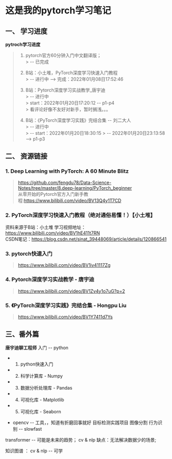 # 这是我的pytorch学习笔记

## 一、  学习进度
**pytroch学习进度**   
> 1. pytorch官方60分钟入门中文翻译版；  
     > -- 已完成
> 2. B站：小土堆，PyTorch深度学习快速入门教程  
     > -- 进行中 --> 完成：2022年01月08日17:52:46
> 3. B站：Pytorch深度学习实战教学_唐宇迪   
     > -- 进行中  
     > start：2022年01月20日17:20:12 -- p1-p4  
     > 看评论好像不友好对新手，暂时搁浅。。。  
> 
> 4. B站：《PyTorch深度学习实践》完结合集 -- 刘二大人   
     > -- 进行中   
     > --  start：2022年01月20日18:30:15
     > -- 2022年01月20日23:13:58 --> p1-p3




## 二、 资源链接
### 1. Deep Learning with PyTorch: A 60 Minute Blitz
> https://github.com/fengdu78/Data-Science-Notes/tree/master/8.deep-learning/PyTorch_beginner  
> 从零开始的Pytorch官方入门新手教程:https://www.bilibili.com/video/BV13Q4y1T7CD

### 2. PyTorch深度学习快速入门教程（绝对通俗易懂！）【小土堆】
资料来源于B站：小土堆
学习视频地址：https://www.bilibili.com/video/BV1hE411t7RN  
CSDN笔记：https://blog.csdn.net/sinat_39448069/article/details/120866541

### 3. pytorch快速入门
> https://www.bilibili.com/video/BV1iv41117Zg

### 4. Pytorch深度学习实战教学 - 唐宇迪
> https://www.bilibili.com/video/BV1Zv4y1o7uG?p=2  

### 5. 《PyTorch深度学习实践》完结合集 - Hongpu Liu
> https://www.bilibili.com/video/BV1Y7411d7Ys

## 三、番外篇
**唐宇迪聊工程师**
 入门 -- python  
- 1. python快速入门
- 2. 科学计算库 - Numpy
- 3. 数据分析处理库 - Pandas
- 4. 可视化库 - Matplotlib
- 5. 可视化库 - Seaborn

- opencv -- 工具，，知道有折磨回事就好
目标检测实践项目
  图像分割
  行为识别 -- slowfast

transformer --  可能是未来的趋势； cv & nlp
                缺点：无法解决数据少的场景;

知识图谱 ： cv & nlp -- 可学